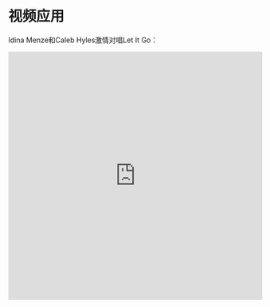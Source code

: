 # 视频应用


Idina Menze和Caleb Hyles激情对唱Let It Go：
<iframe height=498 width=510 src="http://player.youku.com/embed/XNjcyMDU4Njg0" frameborder=0 allowfullscreen></iframe>